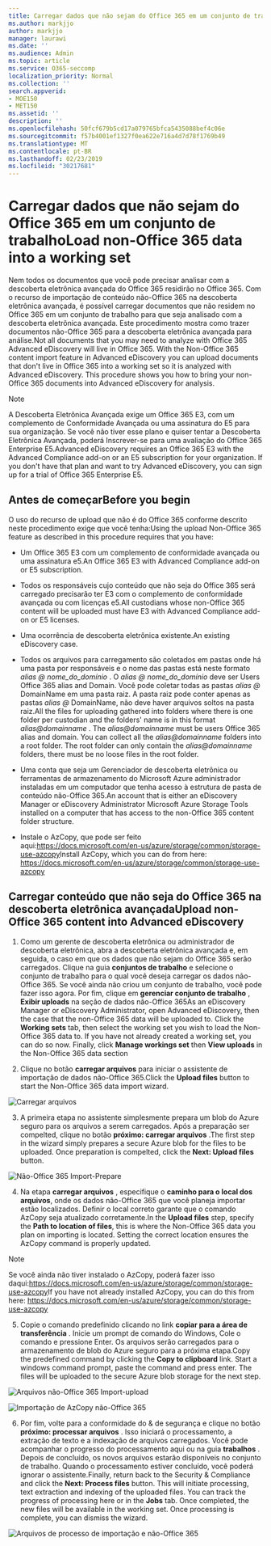 ```yaml
---
title: Carregar dados que não sejam do Office 365 em um conjunto de trabalho
ms.author: markjjo
author: markjjo
manager: laurawi
ms.date: ''
ms.audience: Admin
ms.topic: article
ms.service: O365-seccomp
localization_priority: Normal
ms.collection: ''
search.appverid:
- MOE150
- MET150
ms.assetid: ''
description: ''
ms.openlocfilehash: 50fcf679b5cd17a079765bfca5435088bef4c06e
ms.sourcegitcommit: f57b4001ef1327f0ea622e716a4d7d78f1769b49
ms.translationtype: MT
ms.contentlocale: pt-BR
ms.lasthandoff: 02/23/2019
ms.locfileid: "30217681"
---
```

# <a name="load-non-office-365-data-into-a-working-set"></a><span data-ttu-id="30311-102">Carregar dados que não sejam do Office 365 em um conjunto de trabalho</span><span class="sxs-lookup"><span data-stu-id="30311-102">Load non-Office 365 data into a working set</span></span>

<span data-ttu-id="30311-p101">Nem todos os documentos que você pode precisar analisar com a descoberta eletrônica avançada do Office 365 residirão no Office 365. Com o recurso de importação de conteúdo não-Office 365 na descoberta eletrônica avançada, é possível carregar documentos que não residem no Office 365 em um conjunto de trabalho para que seja analisado com a descoberta eletrônica avançada. Este procedimento mostra como trazer documentos não-Office 365 para a descoberta eletrônica avançada para análise.</span><span class="sxs-lookup"><span data-stu-id="30311-p101">Not all documents that you may need to analyze with Office 365 Advanced eDiscovery will live in Office 365. With the Non-Office 365 content import feature in Advanced eDiscovery you can upload documents that don't live in Office 365 into a working set so it is analyzed with Advanced eDiscovery. This procedure shows you how to bring your non-Office 365 documents into Advanced eDiscovery for analysis.</span></span>

>[!Note]
><span data-ttu-id="30311-p102">A Descoberta Eletrônica Avançada exige um Office 365 E3, com um complemento de Conformidade Avançada ou uma assinatura do E5 para sua organização. Se você não tiver esse plano e quiser tentar a Descoberta Eletrônica Avançada, poderá Inscrever-se para uma avaliação do Office 365 Enterprise E5.</span><span class="sxs-lookup"><span data-stu-id="30311-p102">Advanced eDiscovery requires an Office 365 E3 with the Advanced Compliance add-on or an E5 subscription for your organization. If you don't have that plan and want to try Advanced eDiscovery, you can sign up for a trial of Office 365 Enterprise E5.</span></span>

## <a name="before-you-begin"></a><span data-ttu-id="30311-108">Antes de começar</span><span class="sxs-lookup"><span data-stu-id="30311-108">Before you begin</span></span>
<span data-ttu-id="30311-109">O uso do recurso de upload que não é do Office 365 conforme descrito neste procedimento exige que você tenha:</span><span class="sxs-lookup"><span data-stu-id="30311-109">Using the upload Non-Office 365 feature as described in this procedure requires that you have:</span></span>

- <span data-ttu-id="30311-110">Um Office 365 E3 com um complemento de conformidade avançada ou uma assinatura e5.</span><span class="sxs-lookup"><span data-stu-id="30311-110">An Office 365 E3 with Advanced Compliance add-on or E5 subscription.</span></span>

- <span data-ttu-id="30311-111">Todos os responsáveis cujo conteúdo que não seja do Office 365 será carregado precisarão ter E3 com o complemento de conformidade avançada ou com licenças e5.</span><span class="sxs-lookup"><span data-stu-id="30311-111">All custodians whose non-Office 365 content will be uploaded must have E3 with Advanced Compliance add-on or E5 licenses.</span></span>

- <span data-ttu-id="30311-112">Uma ocorrência de descoberta eletrônica existente.</span><span class="sxs-lookup"><span data-stu-id="30311-112">An existing eDiscovery case.</span></span>

- <span data-ttu-id="30311-p103">Todos os arquivos para carregamento são coletados em pastas onde há uma pasta por responsáveis e o nome das pastas está neste formato *alias @ nome_do_domínio* . O *alias @ nome_do_domínio* deve ser Users Office 365 alias and Domain. Você pode coletar todas as pastas *alias @* DomainName em uma pasta raiz. A pasta raiz pode conter apenas as pastas *alias @* DomainName, não deve haver arquivos soltos na pasta raiz.</span><span class="sxs-lookup"><span data-stu-id="30311-p103">All the files for uploading gathered into folders where there is one folder per custodian and the folders' name is in this format *alias@domainname* . The *alias@domainname* must be users Office 365 alias and domain. You can collect all the *alias@domainname* folders into a root folder. The root folder can only contain the *alias@domainname* folders, there must be no loose files in the root folder.</span></span>

- <span data-ttu-id="30311-117">Uma conta que seja um Gerenciador de descoberta eletrônica ou ferramentas de armazenamento do Microsoft Azure administrador instaladas em um computador que tenha acesso à estrutura de pasta de conteúdo não-Office 365.</span><span class="sxs-lookup"><span data-stu-id="30311-117">An account that is either an eDiscovery Manager or eDiscovery Administrator Microsoft Azure Storage Tools installed on a computer that has access to the non-Office 365 content folder structure.</span></span>

- <span data-ttu-id="30311-118">Instale o AzCopy, que pode ser feito aqui:https://docs.microsoft.com/en-us/azure/storage/common/storage-use-azcopy</span><span class="sxs-lookup"><span data-stu-id="30311-118">Install AzCopy, which you can do from here: https://docs.microsoft.com/en-us/azure/storage/common/storage-use-azcopy</span></span>

## <a name="upload-non-office-365-content-into-advanced-ediscovery"></a><span data-ttu-id="30311-119">Carregar conteúdo que não seja do Office 365 na descoberta eletrônica avançada</span><span class="sxs-lookup"><span data-stu-id="30311-119">Upload non-Office 365 content into Advanced eDiscovery</span></span>

1. <span data-ttu-id="30311-p104">Como um gerente de descoberta eletrônica ou administrador de descoberta eletrônica, abra a descoberta eletrônica avançada e, em seguida, o caso em que os dados que não sejam do Office 365 serão carregados.  Clique na guia **conjuntos de trabalho** e selecione o conjunto de trabalho para o qual você deseja carregar os dados não-Office 365.  Se você ainda não criou um conjunto de trabalho, você pode fazer isso agora.  Por fim, clique em **gerenciar conjunto de trabalho** , **Exibir uploads** na seção de dados não-Office 365</span><span class="sxs-lookup"><span data-stu-id="30311-p104">As an eDiscovery Manager or eDiscovery Administrator, open Advanced eDiscovery, then the case that the non-Office 365 data will be uploaded to.  Click the **Working sets** tab, then select the working set you wish to load the Non-Office 365 data to.  If you have not already created a working set, you can do so now.  Finally, click **Manage workings set** then **View uploads** in the Non-Office 365 data section</span></span>

2. <span data-ttu-id="30311-124">Clique no botão **carregar arquivos** para iniciar o assistente de importação de dados não-Office 365.</span><span class="sxs-lookup"><span data-stu-id="30311-124">Click the **Upload files** button to start the Non-Office 365 data import wizard.</span></span>

![Carregar arquivos](../media/574f4059-4146-4058-9df3-ec97cf28d7c7.png)

3. <span data-ttu-id="30311-p105">A primeira etapa no assistente simplesmente prepara um blob do Azure seguro para os arquivos a serem carregados.  Após a preparação ser compelted, clique no botão **próximo: carregar arquivos** .</span><span class="sxs-lookup"><span data-stu-id="30311-p105">The first step in the wizard simply prepares a secure Azure blob for the files to be uploaded.  Once preparation is compelted, click the **Next: Upload files** button.</span></span>

![Não-Office 365 Import-Prepare](../media/0670a347-a578-454a-9b3d-e70ef47aec57.png)
 
4. <span data-ttu-id="30311-p106">Na etapa **carregar arquivos** , especifique o **caminho para o local dos arquivos**, onde os dados não-Office 365 que você planeja importar estão localizados.  Definir o local correto garante que o comando AzCopy seja atualizado corretamente.</span><span class="sxs-lookup"><span data-stu-id="30311-p106">In the **Upload files** step, specify the **Path to location of files**, this is where the Non-Office 365 data you plan on importing is located.  Setting the correct location ensures the AzCopy command is properly updated.</span></span>

> [!NOTE]
> <span data-ttu-id="30311-131">Se você ainda não tiver instalado o AzCopy, poderá fazer isso daqui:https://docs.microsoft.com/en-us/azure/storage/common/storage-use-azcopy</span><span class="sxs-lookup"><span data-stu-id="30311-131">If you have not already installed AzCopy, you can do this from here: https://docs.microsoft.com/en-us/azure/storage/common/storage-use-azcopy</span></span>

5. <span data-ttu-id="30311-p107">Copie o comando predefinido clicando no link **copiar para a área de transferência** . Inicie um prompt de comando do Windows, Cole o comando e pressione Enter.  Os arquivos serão carregados para o armazenamento de blob do Azure seguro para a próxima etapa.</span><span class="sxs-lookup"><span data-stu-id="30311-p107">Copy the predefined command by clicking the **Copy to clipboard** link. Start a windows command prompt, paste the command and press enter.  The files will be uploaded to the secure Azure blob storage for the next step.</span></span>

![Arquivos não-Office 365 Import-upload](../media/3ea53b5d-7f9b-4dfc-ba63-90a38c14d41a.png)

![Importação de AzCopy não-Office 365](../media/504e2dbe-f36f-4f36-9b08-04aea85d8250.png)

6. <span data-ttu-id="30311-p108">Por fim, volte para a conformidade do & de segurança e clique no botão **próximo: processar arquivos** .  Isso iniciará o processamento, a extração de texto e a indexação de arquivos carregados.  Você pode acompanhar o progresso do processamento aqui ou na guia **trabalhos** .  Depois de concluído, os novos arquivos estarão disponíveis no conjunto de trabalho.  Quando o processamento estiver concluído, você poderá ignorar o assistente.</span><span class="sxs-lookup"><span data-stu-id="30311-p108">Finally, return back to the Security & Compliance and click the **Next: Process files** button.  This will initiate processing, text extraction and indexing of the uploaded files.  You can track the progress of processing here or in the **Jobs** tab.  Once completed, the new files will be available in the working set.  Once processing is complete, you can dismiss the wizard.</span></span>

![Arquivos de processo de importação e não-Office 365](../media/218b1545-416a-4a9f-9b25-3b70e8508f67.png)

